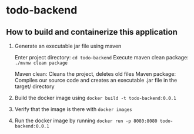 # todo-backend
## How to build and containerize this application

1. Generate an executable jar file using maven

    Enter project directory: `cd todo-backend`
    Execute maven clean package: `./mvnw clean package`

    Maven clean: Cleans the project, deletes old files
    Maven package: Compiles our source code and creates an executable .jar file in the target/ directory

2. Build the docker image using `docker build -t todo-backend:0.0.1`
3. Verify that the image is there with `docker images`
4. Run the docker image by running `docker run -p 8080:8080 todo-backend:0.0.1`